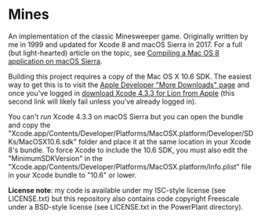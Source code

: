 # Mines

An implementation of the classic Minesweeper game. Originally written by me in 1999 and updated for Xcode 8 and macOS Sierra in 2017. For a full (but light-hearted) article on the topic, see [Compiling a Mac OS 8 application on macOS Sierra](https://www.cocoawithlove.com/blog/porting-from-macos8-to-sierra.html).

Building this project requires a copy of the Mac OS X 10.6 SDK. The easiest way to get this is to visit the [Apple Developer "More Downloads" page](https://developer.apple.com/download/more/) and once you've logged in [download Xcode 4.3.3 for Lion from Apple](http://adcdownload.apple.com/Developer_Tools/xcode_4.3.3_for_lion/xcode_4.3.3_for_lion.dmg) (this second link will likely fail unless you've already logged in).

You can't *run* Xcode 4.3.3 on macOS Sierra but you can open the bundle and copy the "Xcode.app/Contents/Developer/Platforms/MacOSX.platform/Developer/SDKs/MacOSX10.6.sdk" folder and place it at the same location in your Xcode 8's bundle. To force Xcode to include the 10.6 SDK, you must also edit the "MinimumSDKVersion" in the "Xcode.app/Contents/Developer/Platforms/MacOSX.platform/Info.plist" file in your Xcode bundle to "10.6" or lower.

**License note**: my code is available under my ISC-style license (see LICENSE.txt) but this repository also contains code copyright Freescale under a BSD-style license (see LICENSE.txt in the PowerPlant directory).